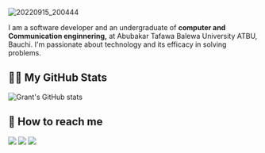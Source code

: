 
![20220915_200444](https://user-images.githubusercontent.com/62026220/193296814-1329e26b-41a3-4011-bab2-dc09758a7d70.png)


I am a software developer and an undergraduate of <b>computer and Communication enginnering,</b> at Abubakar Tafawa Balewa University ATBU, Bauchi. 
I'm passionate about technology and its efficacy in solving problems.


<!-- GitHub Stats -->
## 👨‍💻 My GitHub Stats

![Grant's GitHub stats](https://github-readme-stats.vercel.app/api?username=GreatGrant)

<!-- Social Media accounts -->
## 👀 How to reach me

[<img src="https://img.shields.io/badge/GitHub-%2312100E.svg?&style=for-the-badge&logo=Github&logoColor=white"/>](https://github.com/GreatGrant)
[<img src="https://img.shields.io/badge/twitter-%231DA1F2.svg?&style=for-the-badge&logo=twitter&logoColor=white"/>](https://twitter.com/iAmGreatGrant)
[<img src="https://img.shields.io/badge/linkedin-%230077B5.svg?&style=for-the-badge&logo=linkedin&logoColor=white"/>](https://www.linkedin.com/in/great-grant-williams//)
